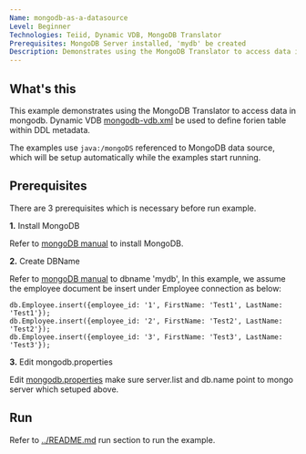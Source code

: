 ```yaml
---
Name: mongodb-as-a-datasource
Level: Beginner
Technologies: Teiid, Dynamic VDB, MongoDB Translator
Prerequisites: MongoDB Server installed, 'mydb' be created
Description: Demonstrates using the MongoDB Translator to access data in mongodb
---
```


## What's this

This example demonstrates using the MongoDB Translator to access data in mongodb. Dynamic VDB [mongodb-vdb.xml](src/main/resources/mongodb-vdb.xml) be used to define forien table within DDL metadata.

The examples use `java:/mongoDS` referenced to MongoDB data source, which will be setup automatically while the examples start running.

## Prerequisites

There are 3 prerequisites which is necessary before run example.

**1.** Install MongoDB

Refer to [mongoDB manual](http://docs.mongodb.org/manual/) to install MongoDB.


**2.** Create DBName

Refer to [mongoDB manual](http://docs.mongodb.org/manual/) to dbname 'mydb', In this example, we assume the employee document be insert under Employee connection as below:

~~~
db.Employee.insert({employee_id: '1', FirstName: 'Test1', LastName: 'Test1'});
db.Employee.insert({employee_id: '2', FirstName: 'Test2', LastName: 'Test2'});
db.Employee.insert({employee_id: '3', FirstName: 'Test3', LastName: 'Test3'});
~~~

**3.** Edit mongodb.properties

Edit [mongodb.properties](src/main/resources/mongodb.properties) make sure server.list and db.name point to mongo server which setuped above.


## Run

Refer to [../README.md](../README.md) run section to run the example.

